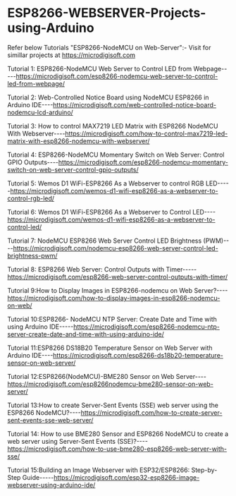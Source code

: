# ESP8266-WEBSERVER-Projects-using-Arduino


Refer below Tutorials "ESP8266-NodeMCU on Web-Server":- Visit for simillar projects at https://microdigisoft.com

Tutorial 1: ESP8266-NodeMCU Web Server to Control  LED from Webpage-----https://microdigisoft.com/esp8266-nodemcu-web-server-to-control-led-from-webpage/ 

Tutorial 2: Web-Controlled Notice Board using NodeMCU ESP8266 in Arduino IDE----https://microdigisoft.com/web-controlled-notice-board-nodemcu-lcd-arduino/

Tutorial 3: How to control MAX7219 LED Matrix with ESP8266 NodeMCU With Webserver----https://microdigisoft.com/how-to-control-max7219-led-matrix-with-esp8266-nodemcu-with-webserver/

Tutorial 4: ESP8266-NodeMCU Momentary Switch on Web Server: Control GPIO Outputs----https://microdigisoft.com/esp8266-nodemcu-momentary-switch-on-web-server-control-gpio-outputs/

Tutorial 5: Wemos D1 WiFi-ESP8266 As a Webserver to control RGB LED-----https://microdigisoft.com/wemos-d1-wifi-esp8266-as-a-webserver-to-control-rgb-led/

Tutorial 6: Wemos D1 WiFi-ESP8266 As a Webserver to Control LED----https://microdigisoft.com/wemos-d1-wifi-esp8266-as-a-webserver-to-control-led/


Tutorial 7: NodeMCU ESP8266 Web Server Control LED Brightness (PWM)----https://microdigisoft.com/nodemcu-esp8266-web-server-control-led-brightness-pwm/

Tutorial 8: ESP8266 Web Server: Control Outputs with Timer-----https://microdigisoft.com/esp8266-web-server-control-outputs-with-timer/

Tutorial 9:How to Display Images in ESP8266-nodemcu on Web Server?----https://microdigisoft.com/how-to-display-images-in-esp8266-nodemcu-on-web/

Tutorial 10:ESP8266- NodeMCU NTP Server: Create Date and Time with using Arduino IDE-----https://microdigisoft.com/esp8266-nodemcu-ntp-server-create-date-and-time-with-using-arduino-ide/

Tutorial 11:ESP8266 DS18B20 Temperature Sensor on Web Server with Arduino IDE----https://microdigisoft.com/esp8266-ds18b20-temperature-sensor-on-web-server/

Tutorial 12:ESP8266(NodeMCU)-BME280 Sensor on Web Server----https://microdigisoft.com/esp8266nodemcu-bme280-sensor-on-web-server/

Tutorial 13:How to create Server-Sent Events (SSE) web server using the ESP8266 NodeMCU?----https://microdigisoft.com/how-to-create-server-sent-events-sse-web-server/

Tutorial 14: How to use BME280 Sensor and ESP8266 NodeMCU to create a web server using Server-Sent Events (SSE)?----https://microdigisoft.com/how-to-use-bme280-esp8266-web-server-with-sse/

Tutorial 15:Building an Image Webserver with ESP32/ESP8266: Step-by-Step Guide-----https://microdigisoft.com/esp32-esp8266-image-webserver-using-arduino-ide/


